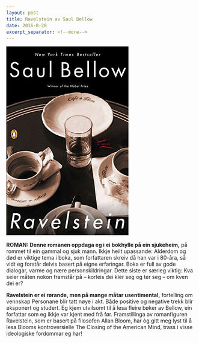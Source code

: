 ```yaml
---
layout: post
title: Ravelstein av Saul Bellow
date: 2016-8-28
excerpt_separator: <!--more-->
---
```


![Omslaget til Ravelstein viser eit kaffeservise på eit serveringsbrett.](/images/ravelstein.jpg)

**ROMAN: Denne romanen oppdaga eg i ei bokhylle på ein sjukeheim,** på rommet til ein gammal og sjuk mann. Ikkje heilt upassande: Alderdom og død er viktige tema i boka, som forfattaren skreiv då han var i 80-åra, så vidt eg forstår delvis basert på eigne erfaringar. Boka er full av gode dialogar, varme og nære personskildringar. Dette siste er særleg viktig: Kva seier måten nokon framstår på – korleis dei kler seg og ter seg – om kven dei er?

<!--more-->

**Ravelstein er ei rørande, men på mange måtar usentimental,** fortelling om vennskap Personane blir tatt nøye i akt. Både positive og negative trekk blir eksponert og studert. Eg kjem utvilsomt til å lesa fleire bøker av Bellow, ein forfattar som eg ikkje var kjent med frå før. Framstillinga av romanfiguren Ravelstein, som er basert på filosofen Allan Bloom, har òg gitt meg lyst til å lesa Blooms kontroversielle The Closing of the American Mind, trass i visse ideologiske fordommar eg har!